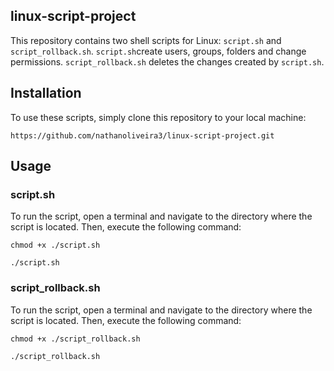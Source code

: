 ## linux-script-project

This repository contains two shell scripts for Linux: `script.sh` and `script_rollback.sh`. `script.sh`create users, groups, folders and change permissions. `script_rollback.sh` deletes the changes created by `script.sh`.

## Installation

To use these scripts, simply clone this repository to your local machine:

`https://github.com/nathanoliveira3/linux-script-project.git`

## Usage

### script.sh

To run the script, open a terminal and navigate to the directory where the script is located. Then, execute the following command:

`chmod +x ./script.sh`

`./script.sh`

### script_rollback.sh

To run the script, open a terminal and navigate to the directory where the script is located. Then, execute the following command:

`chmod +x ./script_rollback.sh`

`./script_rollback.sh`

